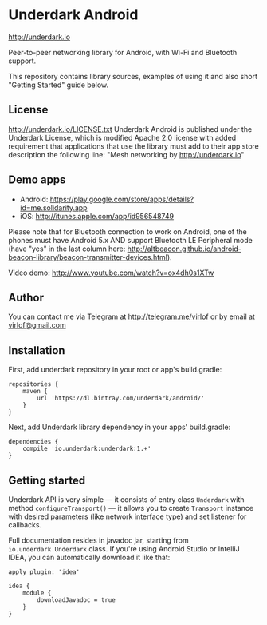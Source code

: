 # Underdark Android
http://underdark.io

Peer-to-peer networking library for Android, with Wi-Fi and Bluetooth support.

This repository contains library sources, examples of using it and also short "Getting Started" guide below.

## License
http://underdark.io/LICENSE.txt
Underdark Android is published under the Underdark License, which is modified Apache 2.0 license with added requirement that applications that use the library must add to their app store description the following line: "Mesh networking by http://underdark.io"

## Demo apps
* Android: https://play.google.com/store/apps/details?id=me.solidarity.app
* iOS: http://itunes.apple.com/app/id956548749

Please note that for Bluetooth connection to work on Android, one of the phones must have Android 5.x AND support Bluetooth LE Peripheral mode (have "yes" in the last column here: http://altbeacon.github.io/android-beacon-library/beacon-transmitter-devices.html).

Video demo: http://www.youtube.com/watch?v=ox4dh0s1XTw

## Author
You can contact me via Telegram at http://telegram.me/virlof or by email at virlof@gmail.com

## Installation
First, add underdark repository in your root or app's build.gradle:
```
repositories {
    maven {
        url 'https://dl.bintray.com/underdark/android/'
    }
}
```
Next, add Underdark library dependency in your apps' build.gradle:
```
dependencies {
    compile 'io.underdark:underdark:1.+'
}
```
## Getting started
Underdark API is very simple — it consists of entry class `Underdark` with method `configureTransport()` — it allows you to create `Transport` instance with desired parameters (like network interface type) and set listener for callbacks.

Full documentation resides in javadoc jar, starting from `io.underdark.Underdark` class.
If you're using Android Studio or IntelliJ IDEA, you can automatically download it like that:
```
apply plugin: 'idea'

idea {
    module {
        downloadJavadoc = true
    }
}
```
